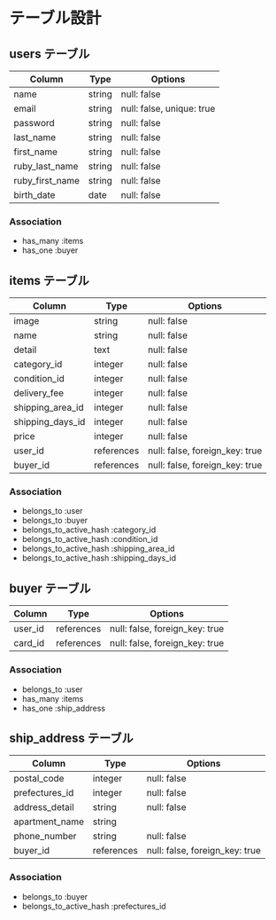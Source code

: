 # テーブル設計

## users テーブル

| Column          | Type   | Options                   |
| --------------- | ------ | ------------------------- |
| name            | string | null: false               |
| email           | string | null: false, unique: true |
| password        | string | null: false               |
| last_name       | string | null: false               |
| first_name      | string | null: false               |
| ruby_last_name  | string | null: false               |
| ruby_first_name | string | null: false               |
| birth_date      | date   | null: false               |


### Association

- has_many :items
- has_one  :buyer

## items テーブル

| Column           | Type       | Options                        |
| ---------------- | ---------- | ------------------------------ |
| image            | string     | null: false                    |
| name             | string     | null: false                    |
| detail           | text       | null: false                    |
| category_id      | integer    | null: false                    |
| condition_id     | integer    | null: false                    |
| delivery_fee     | integer    | null: false                    |
| shipping_area_id | integer    | null: false                    |
| shipping_days_id | integer    | null: false                    |
| price            | integer    | null: false                    |
| user_id          | references | null: false, foreign_key: true |
| buyer_id         | references | null: false, foreign_key: true |

### Association

- belongs_to :user
- belongs_to :buyer
- belongs_to_active_hash :category_id
- belongs_to_active_hash :condition_id
- belongs_to_active_hash :shipping_area_id
- belongs_to_active_hash :shipping_days_id


## buyer テーブル

| Column    | Type       | Options                        |
| --------- | ---------- | ------------------------------ |
| user_id   | references | null: false, foreign_key: true |
| card_id   | references | null: false, foreign_key: true |

### Association

- belongs_to :user
- has_many   :items
- has_one    :ship_address

## ship_address テーブル

| Column         | Type       | Options                        |
| -------------- | ---------- | ------------------------------ |
| postal_code    | integer    | null: false                    |
| prefectures_id | integer    | null: false                    |
| address_detail | string     | null: false                    |
| apartment_name | string     |                                |
| phone_number   | string     | null: false                    |
| buyer_id       | references | null: false, foreign_key: true |

### Association

- belongs_to :buyer
- belongs_to_active_hash :prefectures_id